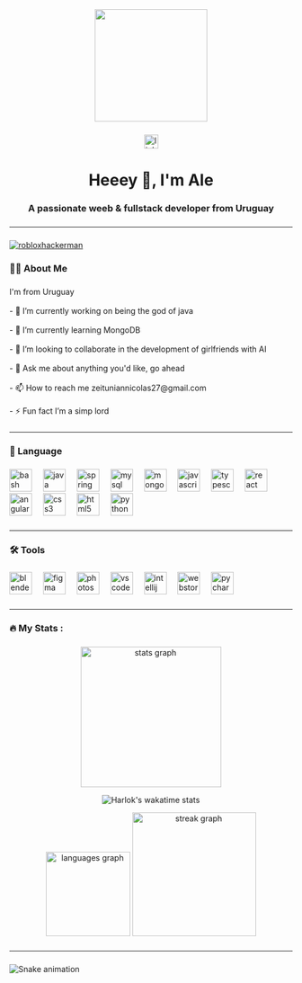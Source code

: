 <div align="center">
  <img height="200" src="https://media1.giphy.com/media/kg4e4Wksv20eY/giphy.gif?cid=ecf05e47217jiowtw0efsdwlup19si2k77ocj6gdtoqk8mec&ep=v1_gifs_search&rid=giphy.gif&ct=g"  />
</div>

###

<div align="center">
  <a href="https://www.linkedin.com/in/alejandro-montenegro-505233184/" target="_blank">
    <img src="https://img.shields.io/static/v1?message=LinkedIn&logo=linkedin&label=&color=0077B5&logoColor=white&labelColor=&style=for-the-badge" height="25" alt="linkedin logo"  />
  </a>
</div>

###

<h1 align="center">Heeey 👋, I'm Ale</h1>
<h3 align="center">A passionate weeb & fullstack developer from Uruguay</h3>

###

---

###

<p align="left"> <a href="https://github.com/ryo-ma/github-profile-trophy"><img src="https://github-profile-trophy.vercel.app/?username=robloxhackerman" alt="robloxhackerman" /></a> </p>


###

<h3 align="left">👩‍💻 About Me</h3>

###

<p align="left">I'm from Uruguay<br><br>- 🔭 I’m currently working on being the god of java<br><br>- 🌱 I’m currently learning MongoDB<br><br>- 👯 I’m looking to collaborate in the development of girlfriends with AI<br><br>- 💬 Ask me about anything you'd like, go ahead<br><br>- 📫 How to reach me zeituniannicolas27@gmail.com<br><br>- ⚡ Fun fact I’m a simp lord</p>

###

---

###

<h3 align="left">💾 Language</h3>

###

<div align="left">
  <img src="https://cdn.jsdelivr.net/gh/devicons/devicon/icons/bash/bash-original.svg" height="40" alt="bash logo"  />
  <img width="12" />
  <img src="https://cdn.jsdelivr.net/gh/devicons/devicon/icons/java/java-original.svg" height="40" alt="java logo"  />
  <img width="12" />
  <img src="https://cdn.jsdelivr.net/gh/devicons/devicon/icons/spring/spring-original.svg" height="40" alt="spring logo"  />
  <img width="12" />
  <img src="https://cdn.jsdelivr.net/gh/devicons/devicon/icons/mysql/mysql-original.svg" height="40" alt="mysql logo"  />
  <img width="12" />
  <img src="https://cdn.jsdelivr.net/gh/devicons/devicon/icons/mongodb/mongodb-original.svg" height="40" alt="mongodb logo"  />
  <img width="12" />
  <img src="https://cdn.jsdelivr.net/gh/devicons/devicon/icons/javascript/javascript-original.svg" height="40" alt="javascript logo"  />
  <img width="12" />
  <img src="https://cdn.jsdelivr.net/gh/devicons/devicon/icons/typescript/typescript-original.svg" height="40" alt="typescript logo"  />
  <img width="12" />
  <img src="https://cdn.jsdelivr.net/gh/devicons/devicon/icons/react/react-original.svg" height="40" alt="react logo"  />
  <img width="12" />
  <img src="https://cdn.jsdelivr.net/gh/devicons/devicon/icons/angularjs/angularjs-original.svg" height="40" alt="angularjs logo"  />
  <img width="12" />
  <img src="https://cdn.jsdelivr.net/gh/devicons/devicon/icons/css3/css3-original.svg" height="40" alt="css3 logo"  />
  <img width="12" />
  <img src="https://cdn.jsdelivr.net/gh/devicons/devicon/icons/html5/html5-original.svg" height="40" alt="html5 logo"  />
  <img width="12" />
  <img src="https://cdn.jsdelivr.net/gh/devicons/devicon/icons/python/python-original.svg" height="40" alt="python logo"  />
</div>

###

---

###

<h3 align="left">🛠 Tools</h3>

###

<div align="left">
  <img src="https://cdn.jsdelivr.net/gh/devicons/devicon/icons/blender/blender-original.svg" height="40" alt="blender logo"  />
  <img width="12" />
  <img src="https://cdn.jsdelivr.net/gh/devicons/devicon/icons/figma/figma-original.svg" height="40" alt="figma logo"  />
  <img width="12" />
  <img src="https://cdn.jsdelivr.net/gh/devicons/devicon/icons/photoshop/photoshop-plain.svg" height="40" alt="photoshop logo"  />
  <img width="12" />
  <img src="https://cdn.jsdelivr.net/gh/devicons/devicon/icons/vscode/vscode-original.svg" height="40" alt="vscode logo"  />
  <img width="12" />
  <img src="https://cdn.jsdelivr.net/gh/devicons/devicon/icons/intellij/intellij-original.svg" height="40" alt="intellij logo"  />
  <img width="12" />
  <img src="https://cdn.jsdelivr.net/gh/devicons/devicon/icons/webstorm/webstorm-original.svg" height="40" alt="webstorm logo"  />
  <img width="12" />
  <img src="https://cdn.jsdelivr.net/gh/devicons/devicon/icons/pycharm/pycharm-original.svg" height="40" alt="pycharm logo"  />
</div>

###

---

###

<h3 align="left">🔥 My Stats :</h3>

###

<div align="center">
<img src="https://github-readme-stats.vercel.app/api?username=robloxhackerman&hide_title=false&hide_rank=false&show_icons=true&include_all_commits=true&count_private=true&disable_animations=false&theme=default&locale=en&hide_border=false&order=1" height="250" alt="stats graph"  />

![Harlok's wakatime stats](https://github-readme-stats.vercel.app/api/wakatime?username=robloxhackerman\&layout=compact)

<img src="https://github-readme-stats.vercel.app/api/top-langs?username=robloxhackerman&locale=en&hide_title=false&layout=compact&card_width=320&langs_count=4&theme=default&hide_border=false&order=2" height="150" alt="languages graph"  />
<img src="https://streak-stats.demolab.com?user=robloxhackerman&locale=en&mode=weekly&theme=default&hide_border=false&border_radius=5&order=3" height="220" alt="streak graph"  />

</div>

###

---

###

<img src="https://raw.githubusercontent.com/robloxhackerman/robloxhackerman/output/snake.svg" alt="Snake animation" />

###

